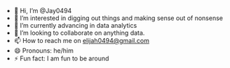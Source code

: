- 👋 Hi, I’m @Jay0494
- 👀 I’m interested in digging out things and making sense out of nonsense 
- 🌱 I’m currently advancing in data analytics 
- 💞️ I’m looking to collaborate on anything data.
- 📫 How to reach me on elijah0494@gmail.com 
- 😄 Pronouns: he/him
- ⚡ Fun fact: I am fun to be around 

<!---
Jay0494/Jay0494 is a ✨ special ✨ repository because its `README.md` (this file) appears on your GitHub profile.
You can click the Preview link to take a look at your changes.
--->
